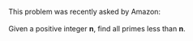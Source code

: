 This problem was recently asked by Amazon:
<br><br>
Given a positive integer <b>n</b>, find all primes less than <b>n</b>.
